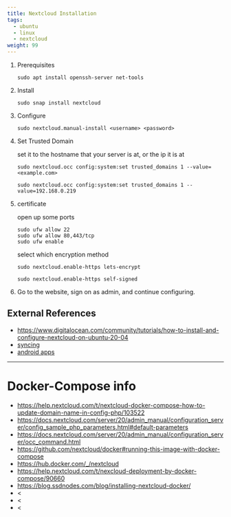 ```yaml
---
title: Nextcloud Installation
tags:
  - ubuntu
  - linux
  - nextcloud
weight: 99
---
```


1. Prerequisites

    ```
    sudo apt install openssh-server net-tools
    ```

1. Install
    
    ```
    sudo snap install nextcloud
    ```
    
1. Configure

    ```
    sudo nextcloud.manual-install <username> <password>
    ```

1. Set Trusted Domain

    set it to the hostname that your server is at, or the ip it is at

    ```
    sudo nextcloud.occ config:system:set trusted_domains 1 --value=<example.com>
    ```

    ```
    sudo nextcloud.occ config:system:set trusted_domains 1 --value=192.168.0.219
    ```

1. certificate

    open up some ports

    ```
    sudo ufw allow 22
    sudo ufw allow 80,443/tcp
    sudo ufw enable
    ```

    select which encryption method

    ```
    sudo nextcloud.enable-https lets-encrypt
    ```
    ```
    sudo nextcloud.enable-https self-signed
    ```

1. Go to the website, sign on as admin, and continue configuring.
    
## External References

* <https://www.digitalocean.com/community/tutorials/how-to-install-and-configure-nextcloud-on-ubuntu-20-04>
* [syncing](https://docs.nextcloud.com/server/latest/user_manual/en/groupware/sync_android.html)
* [android apps](https://livtec.ch/en/the-10-best-nextcloud-apps-for-your-android-smartphone/)


----------------

# Docker-Compose info

* <https://help.nextcloud.com/t/nextcloud-docker-compose-how-to-update-domain-name-in-config-php/103522>
* <https://docs.nextcloud.com/server/20/admin_manual/configuration_server/config_sample_php_parameters.html#default-parameters>
* <https://docs.nextcloud.com/server/20/admin_manual/configuration_server/occ_command.html>
* <https://github.com/nextcloud/docker#running-this-image-with-docker-compose>
* <https://hub.docker.com/_/nextcloud>
* <https://help.nextcloud.com/t/nexcloud-deployment-by-docker-compose/90660>
* <https://blog.ssdnodes.com/blog/installing-nextcloud-docker/>
* <
* <
* <